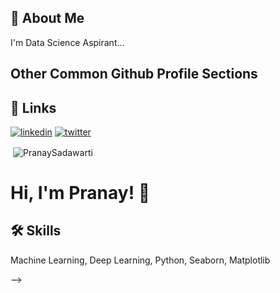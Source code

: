 


## 🚀 About Me
I'm Data Science Aspirant...


## Other Common Github Profile Sections



## 🔗 Links
[![linkedin](https://img.shields.io/badge/linkedin-0A66C2?style=for-the-badge&logo=linkedin&logoColor=white)](https://www.linkedin.com/in/pranay-sadawarti-b99ab928b/)
[![twitter](https://img.shields.io/badge/twitter-1DA1F2?style=for-the-badge&logo=twitter&logoColor=white)](https://twitter.com/)


<p>&nbsp;<img align="center" src="https://github-readme-stats.vercel.app/api?username=danypetkar&show_icons=true&locale=en" alt="PranaySadawarti" /></p>

# Hi, I'm Pranay! 👋


## 🛠 Skills
Machine Learning, Deep Learning, Python, Seaborn, Matplotlib

-->
